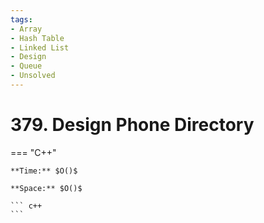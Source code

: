 ```yaml
---
tags:
- Array
- Hash Table
- Linked List
- Design
- Queue
- Unsolved
---
```



# 379. Design Phone Directory

=== "C++"

    **Time:** $O()$

    **Space:** $O()$

    ``` c++
    ```